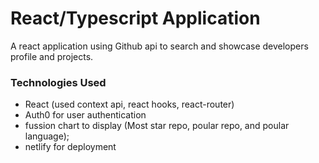 # React/Typescript Application

A react application using Github api to search and showcase developers profile and projects.

### Technologies Used

- React (used context api, react hooks, react-router)
- Auth0 for user authentication
- fussion chart to display (Most star repo, poular repo, and poular language);
- netlify for deployment
